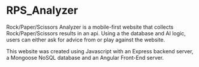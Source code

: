 # RPS_Analyzer
Rock/Paper/Scissors Analyzer is a mobile-first website that collects Rock/Paper/Scissors results in an api.
Using a the database and AI logic, users can either ask for advice from or play against the website.

This website was created using Javascript with an Express backend server, a Mongoose NoSQL database and an Angular Front-End server.
